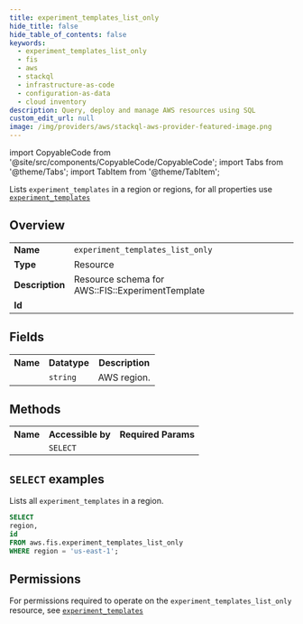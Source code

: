 ```yaml
---
title: experiment_templates_list_only
hide_title: false
hide_table_of_contents: false
keywords:
  - experiment_templates_list_only
  - fis
  - aws
  - stackql
  - infrastructure-as-code
  - configuration-as-data
  - cloud inventory
description: Query, deploy and manage AWS resources using SQL
custom_edit_url: null
image: /img/providers/aws/stackql-aws-provider-featured-image.png
---
```


import CopyableCode from '@site/src/components/CopyableCode/CopyableCode';
import Tabs from '@theme/Tabs';
import TabItem from '@theme/TabItem';

Lists <code>experiment_templates</code> in a region or regions, for all properties use <a href="/providers/aws/serviceName/experiment_templates/"><code>experiment_templates</code></a>

## Overview
<table><tbody>
<tr><td><b>Name</b></td><td><code>experiment_templates_list_only</code></td></tr>
<tr><td><b>Type</b></td><td>Resource</td></tr>
<tr><td><b>Description</b></td><td>Resource schema for AWS::FIS::ExperimentTemplate</td></tr>
<tr><td><b>Id</b></td><td><CopyableCode code="aws.fis.experiment_templates_list_only" /></td></tr>
</tbody></table>

## Fields
<table><tbody><tr><th>Name</th><th>Datatype</th><th>Description</th></tr><tr><td><CopyableCode code="region" /></td><td><code>string</code></td><td>AWS region.</td></tr>
</tbody></table>

## Methods

<table><tbody>
  <tr>
    <th>Name</th>
    <th>Accessible by</th>
    <th>Required Params</th>
  </tr>
  <tr>
    <td><CopyableCode code="list_resources" /></td>
    <td><code>SELECT</code></td>
    <td><CopyableCode code="region" /></td>
  </tr>
</tbody></table>

## `SELECT` examples
Lists all <code>experiment_templates</code> in a region.
```sql
SELECT
region,
id
FROM aws.fis.experiment_templates_list_only
WHERE region = 'us-east-1';
```


## Permissions

For permissions required to operate on the <code>experiment_templates_list_only</code> resource, see <a href="/providers/aws/fis/experiment_templates/#permissions"><code>experiment_templates</code></a>

